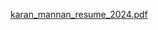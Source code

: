 [karan_mannan_resume_2024.pdf](https://github.com/user-attachments/files/16389628/karan_mannan_resume_2024.pdf)
